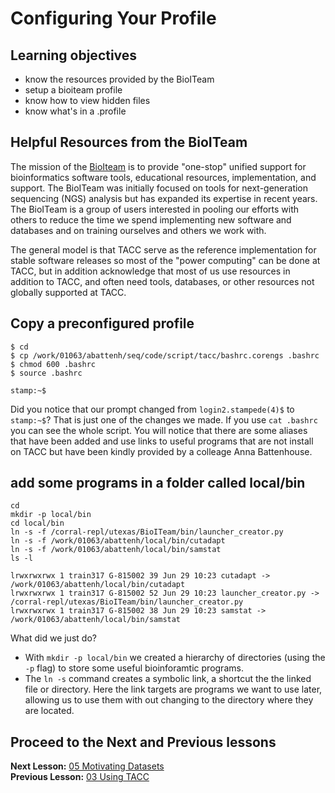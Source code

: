 # Configuring Your Profile

## Learning objectives
- know the resources provided by the BioITeam
- setup a bioiteam profile
- know how to view hidden files
- know what's in a .profile


## Helpful Resources from the BioITeam

The mission of the [BioIteam](https://wikis.utexas.edu/display/bioiteam/Home) is to provide "one-stop" unified support for bioinformatics software tools, educational resources, implementation, and support. The BioITeam was initially focused on tools for next-generation sequencing (NGS) analysis but has expanded its expertise in recent years. The BioITeam is a group of users interested in pooling our efforts with others to reduce the time we spend implementing new software and databases and on training ourselves and others we work with.

The general model is that TACC serve as the reference implementation for stable software releases so most of the "power computing" can be done at TACC, but in addition acknowledge that most of us use resources in addition to TACC, and often need tools, databases, or other resources not globally supported at TACC.

## Copy a preconfigured profile

~~~ {.bash}
$ cd
$ cp /work/01063/abattenh/seq/code/script/tacc/bashrc.corengs .bashrc
$ chmod 600 .bashrc
$ source .bashrc
~~~

~~~ {.output}
stamp:~$
~~~

Did you notice that our prompt changed from `login2.stampede(4)$` to `stamp:~$`? That is just one of the changes we made. If you use `cat .bashrc` you can see the whole script. You will notice that there are some aliases that have been added and use links to useful programs that are not install on TACC but have been kindly provided by a colleage Anna Battenhouse.

## add some programs in a folder called local/bin

~~~ {.bash}
cd
mkdir -p local/bin
cd local/bin
ln -s -f /corral-repl/utexas/BioITeam/bin/launcher_creator.py
ln -s -f /work/01063/abattenh/local/bin/cutadapt
ln -s -f /work/01063/abattenh/local/bin/samstat
ls -l
~~~

~~~ {.output}
lrwxrwxrwx 1 train317 G-815002 39 Jun 29 10:23 cutadapt -> /work/01063/abattenh/local/bin/cutadapt
lrwxrwxrwx 1 train317 G-815002 52 Jun 29 10:23 launcher_creator.py -> /corral-repl/utexas/BioITeam/bin/launcher_creator.py
lrwxrwxrwx 1 train317 G-815002 38 Jun 29 10:23 samstat -> /work/01063/abattenh/local/bin/samstat
~~~


What did we just do?
- With `mkdir -p local/bin` we created a hierarchy of directories (using the `-p` flag) to store some useful bioinforamtic programs.
- The `ln -s` command creates a symbolic link, a shortcut the the linked file or directory. Here the link targets are programs we want to use later, allowing us to use them with out changing to the directory where they are located.
 

## Proceed to the Next and Previous lessons
**Next Lesson:** [05 Motivating Datasets](05_Datasets.md)  
**Previous Lesson:** [03 Using TACC](03_Using_TACC.md)  
